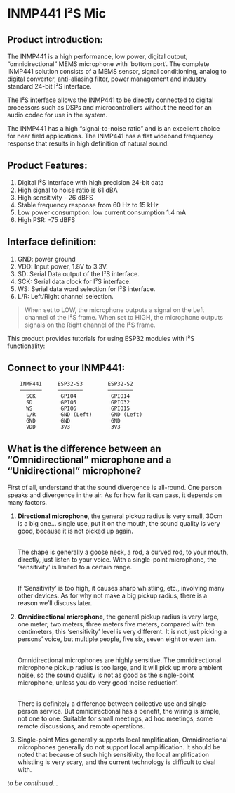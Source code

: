 # INMP441 I²S Mic

## Product introduction:

The INMP441 is a high performance, low power, digital output,
“omnidirectional” MEMS microphone with ‘bottom port’. The complete
INMP441 solution consists of a MEMS sensor, signal conditioning,
analog to digital converter, anti-aliasing filter, power management
and industry standard 24-bit I²S interface.

The I²S interface allows the INMP441 to be directly connected to
digital processors such as DSPs and microcontrollers without the
need for an audio codec for use in the system.

The INMP441 has a high “signal-to-noise ratio” and is an excellent
choice for near field applications. The INMP441 has a flat wideband
frequency response that results in high definition of natural sound.

## Product Features:

1. Digital I²S interface with high precision 24-bit data
2. High signal to noise ratio is 61 dBA
3. High sensitivity - 26 dBFS
4. Stable frequency response from 60 Hz to 15 kHz
5. Low power consumption: low current consumption 1.4 mA
6. High PSR: -75 dBFS

## Interface definition:

1. GND: power ground
2. VDD: Input power, 1.8V to 3.3V.
3.  SD: Serial Data output of the I²S interface.
4. SCK: Serial data clock for I²S interface.
5.  WS: Serial data word selection for I²S interface.
6. L/R: Left/Right channel selection.
>   When set to LOW, the microphone outputs a signal on the Left
>   channel of the I²S frame.  When set to HIGH, the microphone
>   outputs signals on the Right channel of the I²S frame.

This product provides tutorials for using ESP32 modules with I²S functionality:

## Connect to your INMP441:
```
    INMP441     ESP32-S3        ESP32-S2
    ———————     ————————        ————————
      SCK        GPIO4           GPIO14
      SD         GPIO5           GPIO32
      WS         GPIO6           GPIO15
      L/R        GND (Left)      GND (Left)
      GND        GND             GND
      VDD        3V3             3V3
```

## What is the difference between an “**Omnidirectional**” microphone and a “**Unidirectional**” microphone?

First of all, understand that the sound divergence is all-round. One
person speaks and divergence in the air. As for how far it can pass,
it depends on many factors.

1. **Directional microphone**, the general pickup radius is very small,
    30cm is a big one... single use, put it on the mouth, the sound quality
    is very good, because it is not picked up again.<br/><br/>

    The shape is generally a goose neck, a rod, a curved rod, to your mouth,
    directly, just listen to your voice. With a single-point microphone,
    the ‘sensitivity’ is limited to a certain range.<br/><br/>

    If ‘Sensitivity’ is too high, it causes sharp whistling, etc., involving
    many other devices. As for why not make a big pickup radius, there is a
    reason we’ll discuss later.

2. **Omnidirectional microphone**, the general pickup radius is very large,
    one meter, two meters, three meters five meters, compared with ten centimeters,
    this ‘sensitivity’ level is very different. It is not just picking a persons’
    voice, but multiple people, five six, seven eight or even ten.<br/><br/>

    Omnidirectional microphones are highly sensitive. The omnidirectional microphone
    pickup radius is too large, and it will pick up more ambient noise, so the sound
    quality is not as good as the single-point microphone, unless you do very good
    ‘noise reduction’.<br/><br/>

    There is definitely a difference between collective use and single-person service.
    But omnidirectional has a benefit, the wiring is simple, not one to one. Suitable
    for small meetings, ad hoc meetings, some remote discussions, and  remote operations.

3. Single-point Mics generally supports local amplification, Omnidirectional microphones
    generally do not support local amplification. It should be noted that because of
    such high sensitivity, the local amplification whistling is very scary, and the
    current technology is difficult to deal with.

_to be continued..._

